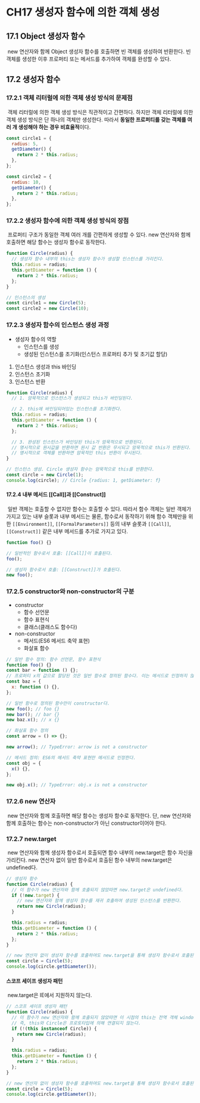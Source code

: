 # CH17 생성자 함수에 의한 객체 생성

## 17.1 Object 생성자 함수

&nbsp;new 연산자와 함께 Object 생성자 함수를 호출하면 빈 객체를 생성하여 반환한다. 빈 객체를 생성한 이후 프로퍼티 또는 메서드를 추가하여 객체를 완성할 수 있다.

## 17.2 생성자 함수

### 17.2.1 객체 리터럴에 의한 객체 생성 방식의 문제점

&nbsp;객체 리터럴에 의한 객체 생성 방식은 직관적이고 간편하다. 하지만 객체 리터럴에 의한 객체 생성 방식은 단 하나의 객체만 생성한다. 따라서 **동일한 프로퍼티를 갖는 객체를 여러 개 생성해야 하는 경우 비효율적**이다.

```javascript
const circle1 = {
  radius: 5,
  getDiameter() {
    return 2 * this.radius;
  },
};

const circle2 = {
  radius: 10,
  getDiameter() {
    return 2 * this.radius;
  },
};
```

### 17.2.2 생성자 함수에 의한 객체 생성 방식의 장점

&nbsp;프로퍼티 구조가 동일한 객체 여러 개를 간편하게 생성할 수 있다. new 연산자와 함께 호출하면 해당 함수는 생성자 함수로 동작한다.

```javascript
function Circle(radius) {
  // 생성자 함수 내부의 this는 생성자 함수가 생성할 인스턴스를 가리킨다.
  this.radius = radius;
  this.getDiameter = function () {
    return 2 * this.radius;
  };
}

// 인스턴스의 생성
const circle1 = new Circle(5);
const circle2 = new Circle(10);
```

### 17.2.3 생성자 함수의 인스턴스 생성 과정

- 생성자 함수의 역할
  - 인스턴스를 생성
  - 생성된 인스턴스를 초기화(인스턴스 프로퍼티 추가 및 초기값 할당)

1. 인스턴스 생성과 this 바인딩
2. 인스턴스 초기화
3. 인스턴스 반환

```javascript
function Circle(radius) {
  // 1. 암묵적으로 인스턴스가 생성되고 this가 바인딩된다.

  // 2. this에 바인딩되어있는 인스턴스를 초기화한다.
  this.radius = radius;
  this.getDiameter = function () {
    return 2 * this.radius;
  };

  // 3. 완성된 인스턴스가 바인딩된 this가 암묵적으로 반환된다.
  // 명시적으로 원시값을 반환하면 원시 값 반환은 무시되고 암묵적으로 this가 반환된다.
  // 명시적으로 객체를 반환하면 암묵적인 this 반환이 무시된다.
}

// 인스턴스 생성. Circle 생성자 함수는 암묵적으로 this를 반환한다.
const circle = new Circle(1);
console.log(circle); // Circle {radius: 1, getDiameter: f}
```

#### 17.2.4 내부 메서드 [[Call]]과 [[Construct]]

&nbsp;일반 객체는 호출할 수 없지만 함수는 호출할 수 있다. 따라서 함수 객체는 일반 객체가 가지고 있는 내부 슬롯과 내부 메서드는 물론, 함수로서 동작하기 위해 함수 객체만을 위한 `[[Environment]]`, `[[FormalParameters]]` 등의 내부 슬롯과 `[[Call]]`, `[[Construct]]` 같은 내부 메서드를 추가로 가지고 있다.

```javascript
function foo() {}

// 일반적인 함수로서 호출: [[Call]]이 호출된다.
foo();

// 생성자 함수로서 호출: [[Construct]]가 호출된다.
new foo();
```

### 17.2.5 constructor와 non-constructor의 구분

- constructor
  - 함수 선언문
  - 함수 표현식
  - 클래스(클래스도 함수다)
- non-constructor
  - 메서드(ES6 메서드 축약 표현)
  - 화살표 함수

```javascript
// 일반 함수 정의: 함수 선언문, 함수 표현식
function foo() {}
const bar = function () {};
// 프로퍼티 x의 값으로 할당된 것은 일반 함수로 정의된 함수다. 이는 메서드로 인정하지 않는다.
const baz = {
  x: function () {},
};

// 일반 함수로 정의된 함수만이 constructor다.
new foo(); // foo {}
new bar(); // bar {}
new baz.x(); // x {}

// 화살표 함수 정의
const arrow = () => {};

new arrow(); // TypeError: arrow is not a constructor

// 메서드 정의: ES6의 메서드 축약 표현만 메서드로 인정한다.
const obj = {
  x() {},
};

new obj.x(); // TypeError: obj.x is not a constructor
```

### 17.2.6 new 연산자

&nbsp;new 연산자와 함께 호출하면 해당 함수는 생성자 함수로 동작한다. 단, new 연산자와 함께 호출하는 함수는 non-constructor가 아닌 constructor이어야 한다.

### 17.2.7 new.target

&nbsp;new 연산자와 함께 생성자 함수로서 호출되면 함수 내부의 new.target은 함수 자신을 가리킨다. new 연산자 없이 일반 함수로서 호출된 함수 내부의 new.target은 undefined다.

```javascript
// 생성자 함수
function Circle(radius) {
  // 이 함수가 new 연산자와 함께 호출되지 않았따면 new.target은 undefined다.
  if (!new.target) {
    // new 연산자와 함께 생성자 함수를 재귀 호출하여 생성된 인스턴스를 반환한다.
    return new Circle(radius);
  }

  this.radius = radius;
  this.getDiameter = function () {
    return 2 * this.radius;
  };
}

// new 연산자 없이 생성자 함수를 호출하여도 new.target을 통해 생성자 함수로서 호출된다.
const circle = Circle(5);
console.log(circle.getDiameter());
```

#### 스코프 세이프 생성자 패턴

&nbsp;new.target은 IE에서 지원하지 않는다.

```javascript
// 스코프 세이프 생성자 패턴
function Circle(radius) {
  // 이 함수가 new 연산자와 함께 호출되지 않았따면 이 시점의 this는 전역 객체 window를 가리킨다.
  // 즉, this와 Circle은 프로토타입에 의해 연결되지 않는다.
  if (!(this instanceof Circle)) {
    return new Circle(radius);
  }

  this.radius = radius;
  this.getDiameter = function () {
    return 2 * this.radius;
  };
}

// new 연산자 없이 생성자 함수를 호출하여도 new.target을 통해 생성자 함수로서 호출된다.
const circle = Circle(5);
console.log(circle.getDiameter());
```
